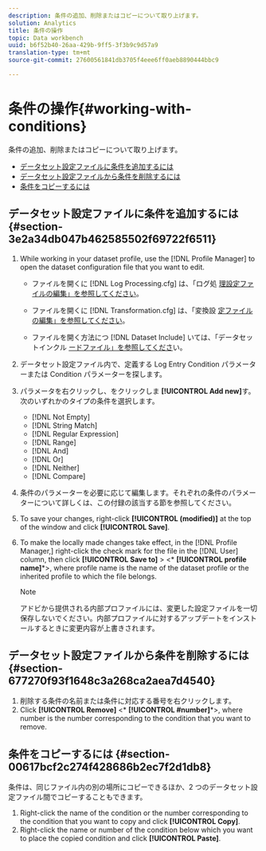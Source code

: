 ```yaml
---
description: 条件の追加、削除またはコピーについて取り上げます。
solution: Analytics
title: 条件の操作
topic: Data workbench
uuid: b6f52b40-26aa-429b-9ff5-3f3b9c9d57a9
translation-type: tm+mt
source-git-commit: 27600561841db3705f4eee6ff0aeb8890444bbc9

---
```



# 条件の操作{#working-with-conditions}

条件の追加、削除またはコピーについて取り上げます。

* [データセット設定ファイルに条件を追加するには](../../../home/c-dataset-const-proc/c-conditions/c-work-cond.md#section-3e2a34db047b462585502f69722f6511)
* [データセット設定ファイルから条件を削除するには](../../../home/c-dataset-const-proc/c-conditions/c-work-cond.md#section-677270f93f1648c3a268ca2aea7d4540)
* [条件をコピーするには](../../../home/c-dataset-const-proc/c-conditions/c-work-cond.md#section-00617bcf2c274f428686b2ec7f2d1db8)

## データセット設定ファイルに条件を追加するには {#section-3e2a34db047b462585502f69722f6511}

1. While working in your dataset profile, use the [!DNL Profile Manager] to open the dataset configuration file that you want to edit.

   * ファイルを開くに [!DNL Log Processing.cfg] は、「ログ処 [理設定ファイルの編集」を参照してください](../../../home/c-dataset-const-proc/c-log-proc-config-file/t-edit-log-proc-config-file.md#task-6a2fa1b735cb4eefad730f0a3a7858e5)。

   * ファイルを開くに [!DNL Transformation.cfg] は、「変換設 [定ファイルの編集」を参照してください](../../../home/c-dataset-const-proc/c-trans-config-file/t-edit-trans-config-file.md#task-cfef4142c1bf4437a669d1fdc75cabbc)。

   * ファイルを開く方法につ [!DNL Dataset Include] いては、「データセットインクル [ードファイル」を参照してくださ](../../../home/c-dataset-const-proc/c-dataset-inc-files/c-abt-dataset-inc-files.md)い。

1. データセット設定ファイル内で、定義する Log Entry Condition パラメーターまたは Condition パラメーターを探します。
1. パラメータを右クリックし、をクリックしま **[!UICONTROL Add new]**&#x200B;す。 次のいずれかのタイプの条件を選択します。

   * [!DNL Not Empty]
   * [!DNL String Match]
   * [!DNL Regular Expression]
   * [!DNL Range]
   * [!DNL And]
   * [!DNL Or]
   * [!DNL Neither]
   * [!DNL Compare]

1. 条件のパラメーターを必要に応じて編集します。それぞれの条件のパラメーターについて詳しくは、この付録の該当する節を参照してください。
1. To save your changes, right-click **[!UICONTROL (modified)]** at the top of the window and click **[!UICONTROL Save]**.

1. To make the locally made changes take effect, in the [!DNL Profile Manager,] right-click the check mark for the file in the [!DNL User] column, then click **[!UICONTROL Save to]** > &lt;* **[!UICONTROL profile name]***>, where profile name is the name of the dataset profile or the inherited profile to which the file belongs.

   >[!NOTE]
   >
   >アドビから提供される内部プロファイルには、変更した設定ファイルを一切保存しないでください。内部プロファイルに対するアップデートをインストールするときに変更内容が上書きされます。

## データセット設定ファイルから条件を削除するには {#section-677270f93f1648c3a268ca2aea7d4540}

1. 削除する条件の名前または条件に対応する番号を右クリックします。
1. Click **[!UICONTROL Remove]** &lt;* **[!UICONTROL #number]***>, where number is the number corresponding to the condition that you want to remove.

## 条件をコピーするには {#section-00617bcf2c274f428686b2ec7f2d1db8}

条件は、同じファイル内の別の場所にコピーできるほか、2 つのデータセット設定ファイル間でコピーすることもできます。

1. Right-click the name of the condition or the number corresponding to the condition that you want to copy and click **[!UICONTROL Copy]**.
1. Right-click the name or number of the condition below which you want to place the copied condition and click **[!UICONTROL Paste]**.


